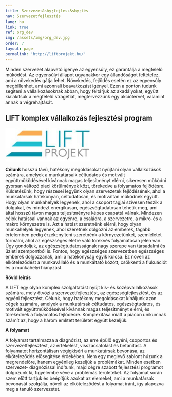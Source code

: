 ```yaml
---
title: Szervezet&shy;fejlesz&shy;tés
nav: Szervezetfejlesztés
lang: hu
link: true
ref: org_dev
img: /assets/img/org_dev.jpg
order: 7
layout: page
permalink: 'http://liftprojekt.hu/'
---
```

Minden szervezet alapvető igénye az egyensúly, ez garantálja a megfelelő működést. Az egyensúlyi állapot ugyanakkor egy állandóságot feltételez, ami a növekedés gátja lehet. Növekedés, fejlődés esetén ez az egyensúly megbillenhet, ami azonnali beavatkozást igényel. Ezen a ponton tudunk segíteni a vállalkozásoknak abban, hogy feltárjuk az akadályokat, együtt kialakítsuk a megfelelő stragétiát, megtervezzünk egy akciótervet, valamint annak a végrehajtását.

## **LIFT komplex vállalkozás fejlesztési program**

![LIFT](/assets/img/LIFT.jpg)

**Célunk** hosszú távú, hatékony megoldásokat nyújtani olyan vállalkozások számára, amelyek a munkatársaik céltudatos és motivált együttműködésével kívánnak magas teljesítményt elérni, sikeresen működni gyorsan változó piaci körülmények közt, törekedve a folyamatos fejlődésre.
Küldetésünk, hogy részesei legyünk olyan szervezetek fejlődésének, ahol a munkatársak hatékonyan, céltudatosan, és motiváltan működnek együtt. Hogy olyan munkahelyek legyenek, ahol a csoport tagjai szívesen teszik a dolgukat, és mindezt energikusan, egészségtudatosan tehetik meg, ami által hosszú távon magas teljesítményre képes csapattá válnak. Mindezen célok hatással vannak az egyénre, a családra, a szervezetre, a mikro-és a makro környezetre is. Azt a hatást szeretnénk elérni, hogy olyan munkahelyek legyenek, ahol szeretnek dolgozni az emberek, tágabb értelemben pedig érzékenyíteni szeretnénk a környezetünket, szemléletet formálni, ahol az egészséges életre való törekvés folyamatosan jelen van.
Úgy gondoljuk, az egészségtudatosságnak nagy szerepe van társadalmi és üzleti szempontból is. Fontos, hogy egészséges szervezetben egészséges emberek dolgozzanak, ami a hatékonyság egyik kulcsa. Ez növeli az elköteleződést a munkavállaló és a munkáltató között, csökkenti a flukuációt és a munkahelyi hiányzást.

**Rövid leírás**

A LIFT egy olyan komplex szolgáltatást nyújt kis- és középvállalkozások számára, mely ötvözi a szervezetfejlesztést, az egészségfejlesztést, és az egyéni fejlesztést. Célunk, hogy hatékony megoldásokat kínáljunk azon cégek számára, amelyek a munkatársak céltudatos, egészségtudatos, és motivált együttműködésével kívánnak magas teljesítményt elérni, és törekednek a folyamatos fejlődésre.
Komplexitása miatt a piacon unikumnak számít az, hogy a három említett területet együtt kezeljük.

**A folyamat**

A folyamat tartalmazza a diagnózist, az erre épülő egyéni, csoportos és szervezetfejlesztést, az értékelést, visszacsatolást és betanítást. A folyamatot horizontálisan végigkíséri a munkatársak bevonása, az elköteleződés elősegítése érdekében. Nem egy meglevő sablont húzunk a megrendelőre, hanem egyénileg kezeljük a problémákat. Minden esetben szervezet- diagnózissal indítunk, majd cégre szabott fejlesztési programot dolgozunk ki, figyelembe véve a problémás területeket.  Az folyamat során szem előtt tartjuk és beépítjük azokat az elemeket, ami a munkatársak bevonását szolgálja, növeli az elköteleződést a folyamat iránt, így alapozva meg a tanuló szervezetet.
